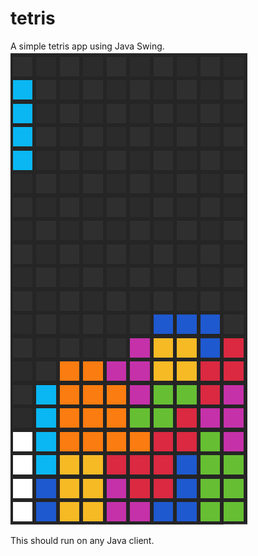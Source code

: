 # tetris
A simple tetris app using Java Swing.
![Demo Image](demo.png)



This should run on any Java client.
